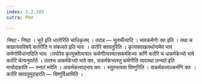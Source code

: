 ```yaml
---
index: 3.2.102
sutra: निष्ठा

---
```

_निष्ठा_ - निष्ठा । भूते इति धातोरिति चाधिकृतम् । तदाह —  भूतार्थेत्यादि । भावकर्मणोः क्त इति । तथा च क्तप्रत्ययविषये कर्तरीति न संबध्यते इति भावः । कर्तरि क्तवतुरिति । कृत्यक्तखलर्थानामेव भाव कर्मणोर्विधानादिति भावः ।तयोरेव कृत्युक्ते॑त्यत्रलः कर्मणी॑त्यस्मात्सकर्मकेभ्यः कर्णि कर्तरि च अकर्मकेभ्यो भावे कर्तरि चेत्यनुवर्तते । ततश्च अकर्मकेभ्यो भावे क्तः, सकर्मकेभ्यस्तु कर्मणीति व्यवस्था लभ्यते इति मत्वोदाहरति —  स्नातं मयेति । अकर्मकत्वाद्भाव क्तः । स्तुतस्त्वया विष्णुरिति । सकर्मकत्वात्कर्मणि क्तः । कर्तरि क्तवतुमुदाहरति —  विष्णुर्विआमिति । 